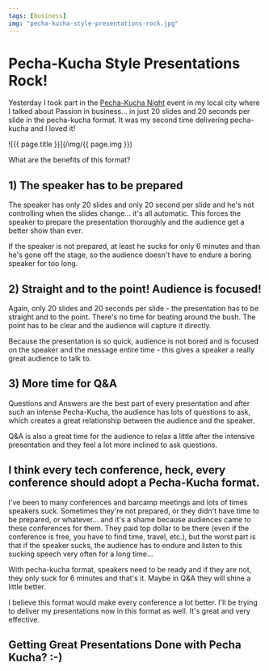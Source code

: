 ```yaml
---
tags: [business]
img: "pecha-kucha-style-presentations-rock.jpg"
---
```


# Pecha-Kucha Style Presentations Rock!


Yesterday I took part in the [Pecha-Kucha Night](http://www.pecha-kucha.org/) event in my local city where I talked about Passion in business... in just 20 slides and 20 seconds per slide in the pecha-kucha format. It was my second time delivering pecha-kucha and I loved it!

<!--More-->

![{{ page.title }}](/img/{{ page.img }})

What are the benefits of this format?

## 1) The speaker has to be prepared

The speaker has only 20 slides and only 20 second per slide and he's not controlling when the slides change... it's all automatic. This forces the speaker to prepare the presentation thoroughly and the audience get a better show than ever.

If the speaker is not prepared, at least he sucks for only 6 minutes and than he's gone off the stage, so the audience doesn't have to endure a boring speaker for too long.

## 2) Straight and to the point! Audience is focused!

Again, only 20 slides and 20 seconds per slide - the presentation has to be straight and to the point. There's no time for beating around the bush. The point has to be clear and the audience will capture it directly.

Because the presentation is so quick, audience is not bored and is focused on the speaker and the message entire time - this gives a speaker a really great audience to talk to.

## 3) More time for Q&A

Questions and Answers are the best part of every presentation and after such an intense Pecha-Kucha, the audience has lots of questions to ask, which creates a great relationship between the audience and the speaker.

Q&A is also a great time for the audience to relax a little after the intensive presentation and they feel a lot more inclined to ask questions.

## I think every tech conference, heck, every conference should adopt a Pecha-Kucha format.

I've been to many conferences and barcamp meetings and lots of times speakers suck. Sometimes they're not prepared, or they didn't have time to be prepared, or whatever... and it's a shame because audiences came to these conferences for them. They paid top dollar to be there (even if the conference is free, you have to find time, travel, etc.), but the worst part is that if the speaker sucks, the audience has to endure and listen to this sucking speech very often for a long time...

With pecha-kucha format, speakers need to be ready and if they are not, they only suck for 6 minutes and that's it. Maybe in Q&A they will shine a little better.

I believe this format would make every conference a lot better. I'll be trying to deliver my presentations now in this format as well. It's great and very effective.

## Getting Great Presentations Done with Pecha Kucha? :-)




[n]: https://michael.gratis/nozbe